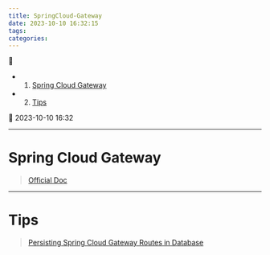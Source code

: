 ```yaml
---
title: SpringCloud-Gateway
date: 2023-10-10 16:32:15
tags: 
categories: 
---
```


💠

- 1. [Spring Cloud Gateway](#spring-cloud-gateway)
- 2. [Tips](#tips)

💠 2023-10-10 16:32
****************************************
# Spring Cloud Gateway
> [Official Doc](https://spring.io/projects/spring-cloud-gateway)  

************************

# Tips
> [Persisting Spring Cloud Gateway Routes in Database](https://stackoverflow.com/questions/50810765/persisting-spring-cloud-gateway-routes-in-database)  

